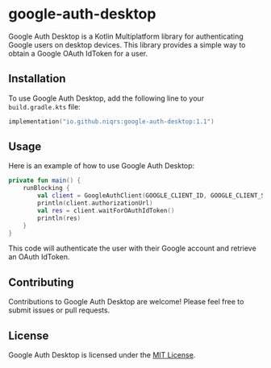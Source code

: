 

# google-auth-desktop

Google Auth Desktop is a Kotlin Multiplatform library for authenticating Google users on desktop devices. This library provides a simple way to obtain a Google OAuth IdToken for a user.

## Installation

To use Google Auth Desktop, add the following line to your `build.gradle.kts` file:

```kotlin
implementation("io.github.niqrs:google-auth-desktop:1.1")
```

## Usage

Here is an example of how to use Google Auth Desktop:

```kotlin
private fun main() {
    runBlocking {
        val client = GoogleAuthClient(GOOGLE_CLIENT_ID, GOOGLE_CLIENT_SECRET)
        println(client.authorizationUrl)
        val res = client.waitForOAuthIdToken()
        println(res)
    }
}
```

This code will authenticate the user with their Google account and retrieve an OAuth IdToken.

## Contributing

Contributions to Google Auth Desktop are welcome! Please feel free to submit issues or pull requests.

## License

Google Auth Desktop is licensed under the [MIT License](https://github.com/Niqrs/google-auth-desktop/blob/master/LICENSE.md).
